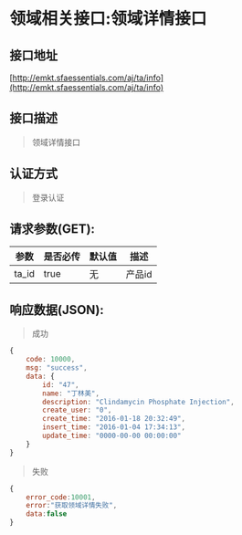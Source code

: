 # 领域相关接口:领域详情接口

## 接口地址

[http://emkt.sfaessentials.com/aj/ta/info](http://emkt.sfaessentials.com/aj/ta/info)

## 接口描述

> 领域详情接口

## 认证方式

> 登录认证

## 请求参数(GET):

| 参数 | 是否必传 | 默认值 |  描述 | 
| ---- | ----- | ----- | ----- | 
| ta_id | true | 无 | 产品id | 


## 响应数据(JSON):
> 成功

```javascript
{
    code: 10000,
    msg: "success",
    data: {
        id: "47",
        name: "丁林美",
        description: "Clindamycin Phosphate Injection",
        create_user: "0",
        create_time: "2016-01-18 20:32:49",
        insert_time: "2016-01-04 17:34:13",
        update_time: "0000-00-00 00:00:00"
    }
}
```
> 失败 

```javascript
{
    error_code:10001,
    error:"获取领域详情失败",
    data:false
}
```
